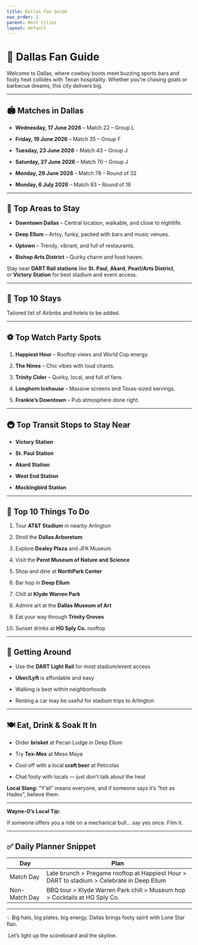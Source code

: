 ```yaml
---
title: Dallas Fan Guide
nav_order: 2
parent: Host Cities
layout: default
---
```


# 🏩 Dallas Fan Guide

Welcome to Dallas, where cowboy boots meet buzzing sports bars and footy heat collides with Texan hospitality. Whether you're chasing goals or barbecue dreams, this city delivers big.

---

## **🏟️ Matches in Dallas**

- **Wednesday, 17 June 2026** – Match 22 – Group L
    
- **Friday, 19 June 2026** – Match 35 – Group F
    
- **Tuesday, 23 June 2026** – Match 43 – Group J
    
- **Saturday, 27 June 2026** – Match 70 – Group J
    
- **Monday, 29 June 2026** – Match 78 – Round of 32
    
- **Monday, 6 July 2026** – Match 93 – Round of 16
    

---

## **📍 Top Areas to Stay**

- **Downtown Dallas** – Central location, walkable, and close to nightlife.
    
- **Deep Ellum** – Artsy, funky, packed with bars and music venues.
    
- **Uptown** – Trendy, vibrant, and full of restaurants.
    
- **Bishop Arts District** – Quirky charm and food haven.
    

Stay near **DART Rail stations** like **St. Paul**, **Akard**, **Pearl/Arts District**, or **Victory Station** for best stadium and event access.

---

## **🏨 Top 10 Stays**

Tailored list of Airbnbs and hotels to be added.

---

## **⚽ Top Watch Party Spots**

1. **Happiest Hour** – Rooftop views and World Cup energy.
    
2. **The Nines** – Chic vibes with loud chants.
    
3. **Trinity Cider** – Quirky, local, and full of fans.
    
4. **Longhorn Icehouse** – Massive screens and Texas-sized servings.
    
5. **Frankie’s Downtown** – Pub atmosphere done right.
    

---

## **🚇 Top Transit Stops to Stay Near**

- **Victory Station**
    
- **St. Paul Station**
    
- **Akard Station**
    
- **West End Station**
    
- **Mockingbird Station**
    

---

## **🎯 Top 10 Things To Do**

1. Tour **AT&T Stadium** in nearby Arlington
    
2. Stroll the **Dallas Arboretum**
    
3. Explore **Dealey Plaza** and JFK Museum
    
4. Visit the **Perot Museum of Nature and Science**
    
5. Shop and dine at **NorthPark Center**
    
6. Bar hop in **Deep Ellum**
    
7. Chill at **Klyde Warren Park**
    
8. Admire art at the **Dallas Museum of Art**
    
9. Eat your way through **Trinity Groves**
    
10. Sunset drinks at **HG Sply Co.** rooftop
    

---

## **🤠 Getting Around**

- Use the **DART Light Rail** for most stadium/event access
    
- **Uber/Lyft** is affordable and easy
    
- Walking is best within neighborhoods
    
- Renting a car may be useful for stadium trips to Arlington
    

---

## **🍽️ Eat, Drink & Soak It In**

- Order **brisket** at Pecan Lodge in Deep Ellum
    
- Try **Tex-Mex** at Meso Maya
    
- Cool off with a local **craft beer** at Peticolas
    
- Chat footy with locals — just don't talk about the heat
    

**Local Slang:** “Y’all” means everyone, and if someone says it’s “hot as Hades”, believe them.

---

**Wayne-O’s Local Tip:**

If someone offers you a ride on a mechanical bull… say yes once. Film it.

---

## **✅ Daily Planner Snippet**

|**Day**|**Plan**|
|---|---|
|Match Day|Late brunch > Pregame rooftop at Happiest Hour > DART to stadium > Celebrate in Deep Ellum|
|Non-Match Day|BBQ tour > Klyde Warren Park chill > Museum hop > Cocktails at HG Sply Co.|

---

💡 Big hats, big plates, big energy. Dallas brings footy spirit with Lone Star flair.

️ Let’s light up the scoreboard and the skyline.
